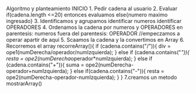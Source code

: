 Algoritmo y planteamiento
INICIO
	1. Pedir cadena al usuario
	2. Evaluar if(cadena.length <=20)
		entonces evaluamos
		else{numero maximo ingresado}
	3. Identificamos y agrupamos
		identificar numeros
		identificar OPERADORES
	4. Ordenamos la cadena por numeros y OPERADORES
		en parentesis: numeros
		fuera del parentesis: OPERADOR
	//empeczamos a operar apartir de aqui
    5. Scaamos la cadena y la convertimos en Array
	6. Recorremos el array
		recorreArray(){
			if (cadena.contains("/")){
				div = ope1(numDerecha/operador/numIzquierda);
			}
			else if (cadena.contains("*")){
				resta = ope2(numDerecha*operador*numIzquierda);
			}
			else if (cadena.contains("+")){
				suma = ope2(numDerecha-operador+numIzquierda);
			}
			else if(cadena.contains("-")){
				resta = ope2(numDerecha-operador-numIzquierda);
			}
		}
	7.creamos un metodo mostrarArray()
	